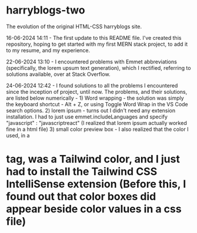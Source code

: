 # harryblogs-two
The evolution of the original HTML-CSS harryblogs site.

16-06-2024 14:11 - The first update to this README file. I've created this repository, hoping to get started with my first MERN stack project, to add it to my resume, and my experience.

22-06-2024 13:10 - I encountered problems with Emmet abbreviations (specifically, the lorem upsum text generation), which I rectified, referring to solutions available, over at Stack Overflow.

24-06-2024 12:42 - I found solutions to all the problems I encountered since the inception of project, until now. The problems, and their solutions, are listed below numerically -
                   1) Word wrapping - the solution was simply the keyboard shortcut - Alt + Z, or using Toggle Word Wrap in the VS Code search options.
                   2) lorem ipsum - turns out I didn't need any extension installation. I had to just use emmet.includeLanguages and specify "javascript" : "javascriptreact" (I realized that lorem ipsum 
                   actually worked fine in a html file)
                   3) small color preview box - I also realized that the color I used, in a <h1> tag, was a Tailwind color, and I just had to install the Tailwind CSS IntelliSense extension (Before this, I 
                   found out that color boxes did appear beside color values in a css file)



